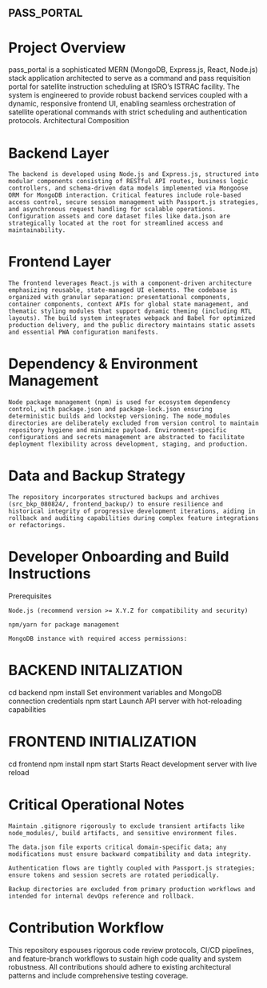 ## PASS_PORTAL

# Project Overview
pass_portal is a sophisticated MERN (MongoDB, Express.js, React, Node.js) stack application architected to serve as a command and pass requisition portal for satellite instruction scheduling at ISRO’s ISTRAC facility. The system is engineered to provide robust backend services coupled with a dynamic, responsive frontend UI, enabling seamless orchestration of satellite operational commands with strict scheduling and authentication protocols.
Architectural Composition

  #  Backend Layer
    The backend is developed using Node.js and Express.js, structured into modular components consisting of RESTful API routes, business logic controllers, and schema-driven data models implemented via Mongoose ORM for MongoDB interaction. Critical features include role-based access control, secure session management with Passport.js strategies, and asynchronous request handling for scalable operations. Configuration assets and core dataset files like data.json are strategically located at the root for streamlined access and maintainability.

  #  Frontend Layer
    The frontend leverages React.js with a component-driven architecture emphasizing reusable, state-managed UI elements. The codebase is organized with granular separation: presentational components, container components, context APIs for global state management, and thematic styling modules that support dynamic theming (including RTL layouts). The build system integrates webpack and Babel for optimized production delivery, and the public directory maintains static assets and essential PWA configuration manifests.

   # Dependency & Environment Management
    Node package management (npm) is used for ecosystem dependency control, with package.json and package-lock.json ensuring deterministic builds and lockstep versioning. The node_modules directories are deliberately excluded from version control to maintain repository hygiene and minimize payload. Environment-specific configurations and secrets management are abstracted to facilitate deployment flexibility across development, staging, and production.

# Data and Backup Strategy
    The repository incorporates structured backups and archives (src_bkp_080824/, frontend_backup/) to ensure resilience and historical integrity of progressive development iterations, aiding in rollback and auditing capabilities during complex feature integrations or refactorings.

# Developer Onboarding and Build Instructions
Prerequisites

    Node.js (recommend version >= X.Y.Z for compatibility and security)

    npm/yarn for package management

    MongoDB instance with required access permissions:

# BACKEND INITALIZATION    
cd backend
npm install
Set environment variables and MongoDB connection credentials
npm start 
Launch API server with hot-reloading capabilities

# FRONTEND INITIALIZATION
 cd frontend
 npm install
 npm start
 Starts React development server with live reload


# Critical Operational Notes

    Maintain .gitignore rigorously to exclude transient artifacts like node_modules/, build artifacts, and sensitive environment files.

    The data.json file exports critical domain-specific data; any modifications must ensure backward compatibility and data integrity.

    Authentication flows are tightly coupled with Passport.js strategies; ensure tokens and session secrets are rotated periodically.

    Backup directories are excluded from primary production workflows and intended for internal devOps reference and rollback.

# Contribution Workflow

This repository espouses rigorous code review protocols, CI/CD pipelines, and feature-branch workflows to sustain high code quality and system robustness. All contributions should adhere to existing architectural patterns and include comprehensive testing coverage.
